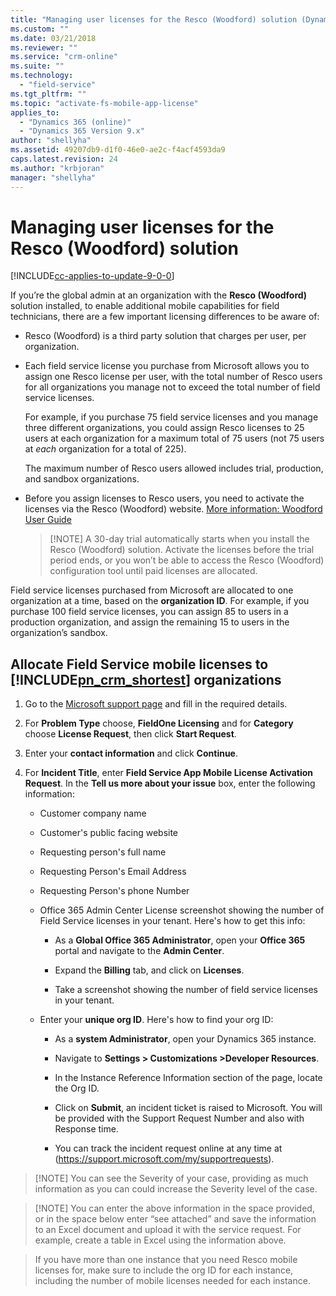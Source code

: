 ```yaml
---
title: "Managing user licenses for the Resco (Woodford) solution (Dynamics 365 for Field Service) | MicrosoftDocs"
ms.custom: ""
ms.date: 03/21/2018
ms.reviewer: ""
ms.service: "crm-online"
ms.suite: ""
ms.technology: 
  - "field-service"
ms.tgt_pltfrm: ""
ms.topic: "activate-fs-mobile-app-license"
applies_to: 
  - "Dynamics 365 (online)"
  - "Dynamics 365 Version 9.x"
author: "shellyha"
ms.assetid: 49207db9-d1f0-46e0-ae2c-f4acf4593da9
caps.latest.revision: 24
ms.author: "krbjoran"
manager: "shellyha"
---
```



# Managing user licenses for the Resco (Woodford) solution

[!INCLUDE[cc-applies-to-update-9-0-0](../includes/cc_applies_to_update_9_0_0.md)]

If you’re the global admin at an organization with the **Resco (Woodford)** solution
installed, to enable additional mobile capabilities for field technicians, there
are a few important licensing differences to be aware of:

- Resco (Woodford) is a third party solution that charges per user, per organization.
- Each field service license you purchase from Microsoft allows you to assign one Resco license per user, with the total number of Resco users for all organizations you manage not to exceed the total number of field service licenses.

    For example, if you purchase 75 field service licenses and you manage three different organizations, you could assign Resco licenses to 25 users at each organization for a maximum total of 75 users (not 75 users at *each* organization for a total of 225).

    The maximum number of Resco users allowed includes trial, production, and sandbox organizations.

- Before you assign licenses to Resco users, you need to activate the licenses via the Resco (Woodford) website. [More information: Woodford User Guide](https://www.resco.net/woodford-user-guide/#__RefHeading__5781_1627906509)

  >  [!NOTE] A 30-day trial automatically starts when you install the Resco (Woodford) solution. Activate the licenses before the trial period ends, or you won’t be able to access the Resco (Woodford) configuration tool until paid licenses are allocated.

Field service licenses purchased from Microsoft are allocated to one organization at a time, based on the **organization ID**. 
For example, if you purchase 100 field service licenses, you can assign 85 to users in a production organization, and assign the remaining 15 to users in the organization’s sandbox.

Allocate Field Service mobile licenses to [!INCLUDE[pn_crm_shortest](../includes/pn-crm-shortest.md)] organizations
-------------------------------------------------------------------------------------------------------------------

1.  Go to the [Microsoft support
    page](https://go.microsoft.com/fwlink/?linkid=854120) and fill in the required details.
2.  For **Problem Type** choose, **FieldOne Licensing** and for **Category** choose **License
    Request**, then click **Start Request**.
3.  Enter your **contact information** and click **Continue**.
4.  For **Incident Title**, enter **Field Service App Mobile License Activation
    Request**. In the **Tell us more about your issue** box, enter the following
    information:

    -   Customer company name
   
    -   Customer's public facing website

    -   Requesting person's full name

    -   Requesting Person's Email Address

    -   Requesting Person's phone Number

    -   Office 365 Admin Center License screenshot showing the number of Field
        Service licenses in your tenant. Here's how to get this info:

        -   As a **Global Office 365 Administrator**, open your **Office 365** portal
            and navigate to the **Admin Center**.

        -   Expand the **Billing** tab, and click on **Licenses**.

        -   Take a screenshot showing the number of field service licenses in
            your tenant.

    -   Enter your **unique org ID**. Here's how to find your org ID:

        -   As a **system Administrator**, open your Dynamics 365 instance.

        -   Navigate to **Settings \> Customizations \>Developer Resources**.

        -   In the Instance Reference Information section of the page, locate
            the Org ID.

        -   Click on **Submit**, an incident ticket is raised to Microsoft. You will be provided with the Support Request Number and      also with Response time. 
        
        -   You can track the incident request online at any time at (https://support.microsoft.com/my/supportrequests).

   >   [!NOTE] You can see the Severity of your case, providing as much information as you can could increase the Severity level of the case.          

>   [!NOTE] You can enter the above information in the space provided, or in the
>   space below enter “see attached” and save the information to an Excel
>   document and upload it with the service request. For example, create a table
>   in Excel using the information above.

>   If you have more than one instance that you need Resco mobile licenses for,
>   make sure to include the org ID for each instance, including the number of
>   mobile licenses needed for each instance.
